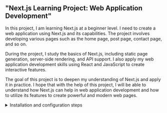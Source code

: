 ## "Next.js Learning Project: Web Application Development"

In this project, I am learning Next.js at a beginner level. I need to create a web application using Next.js and its capabilities. The project involves developing various pages such as the home page, post page, contact page, and so on.

During the project, I study the basics of Next.js, including static page generation, server-side rendering, and API support. I also apply my web application development skills using React and JavaScript to create interactive features.

The goal of this project is to deepen my understanding of Next.js and apply it in practice. I hope that with the help of this project, I will be able to understand how Next.js can help in web application development and how to utilize its features to create powerful and modern web pages.

<details><summary>Installation and configuration steps</summary>

   ## 1. Run npm i to install the project packages.

   ```bash
   make install
   ```
   1. 
   1. 

</details
